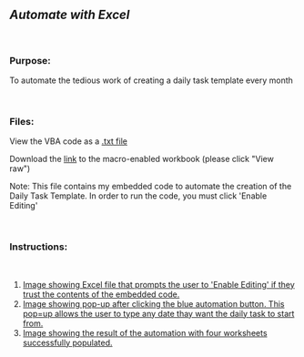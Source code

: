 ## *Automate with Excel*

<br>

### Purpose: 
To automate the tedious work of creating a daily task template every month

<br>

### Files:
View the VBA code as a [.txt file](https://github.com/dalealberto/Excel/blob/main/SetDate%20VBA%20Code.txt)

Download the [link](https://github.com/dalealberto/Excel/blob/main/Daily%20Task%20Template%20For%20Work.xlsm) to the macro-enabled workbook (please click "View raw")

Note: This file contains my embedded code to automate the creation of the Daily Task Template. In order to run the code, you must click 'Enable Editing'

<br>

### Instructions:

<br>

1) [Image showing Excel file that prompts the user to 'Enable Editing' if they trust the contents of the embedded code.](https://github.com/dalealberto/Excel/blob/main/EnableEditing.png)
2) [Image showing pop-up after clicking the blue automation button. This pop=up allows the user to type any date thay want the daily task to start from.](https://github.com/dalealberto/Excel/blob/main/InitiatingTheAutomation.png)
3) [Image showing the result of the automation with four worksheets successfully populated.](https://github.com/dalealberto/Excel/blob/main/AutomationComplete.png)



